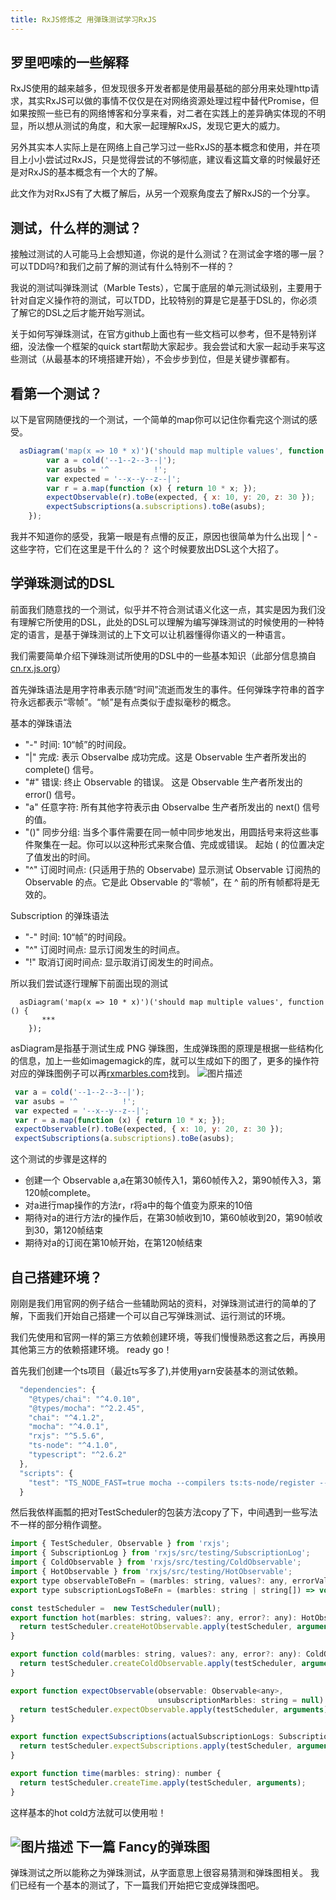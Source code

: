 ```yaml
---
title: RxJS修炼之 用弹珠测试学习RxJS
---
```


罗里吧嗦的一些解释
----------
RxJS使用的越来越多，但发现很多开发者都是使用最基础的部分用来处理http请求，其实RxJS可以做的事情不仅仅是在对网络资源处理过程中替代Promise，但如果按照一些已有的网络博客和分享来看，对二者在实践上的差异确实体现的不明显，所以想从测试的角度，和大家一起理解RxJS，发现它更大的威力。

另外其实本人实际上是在网络上自己学习过一些RxJS的基本概念和使用，并在项目上小小尝试过RxJS，只是觉得尝试的不够彻底，建议看这篇文章的时候最好还是对RxJS的基本概念有一个大的了解。

此文作为对RxJS有了大概了解后，从另一个观察角度去了解RxJS的一个分享。

测试，什么样的测试？
----------
接触过测试的人可能马上会想知道，你说的是什么测试？在测试金字塔的哪一层？可以TDD吗?和我们之前了解的测试有什么特别不一样的？

我说的测试叫弹珠测试（Marble Tests），它属于底层的单元测试级别，主要用于针对自定义操作符的测试，可以TDD，比较特别的算是它是基于DSL的，你必须了解它的DSL之后才能开始写测试。

关于如何写弹珠测试，在官方github上面也有一些文档可以参考，但不是特别详细，没法像一个框架的quick start帮助大家起步。我会尝试和大家一起动手来写这些测试（从最基本的环境搭建开始），不会步步到位，但是关键步骤都有。


看第一个测试？
----------
以下是官网随便找的一个测试，一个简单的map你可以记住你看完这个测试的感受。
```js
  asDiagram('map(x => 10 * x)')('should map multiple values', function () {
        var a = cold('--1--2--3--|');
        var asubs = '^          !';
        var expected = '--x--y--z--|';
        var r = a.map(function (x) { return 10 * x; });
        expectObservable(r).toBe(expected, { x: 10, y: 20, z: 30 });
        expectSubscriptions(a.subscriptions).toBe(asubs);
    });
```
我并不知道你的感受，我第一眼是有点懵的反正，原因也很简单为什么出现 | ^ - 这些字符，它们在这里是干什么的？ 这个时候要放出DSL这个大招了。

学弹珠测试的DSL
----------
前面我们随意找的一个测试，似乎并不符合测试语义化这一点，其实是因为我们没有理解它所使用的DSL，此处的DSL可以理解为编写弹珠测试的时候使用的一种特定的语言，是基于弹珠测试的上下文可以让机器懂得你语义的一种语言。

我们需要简单介绍下弹珠测试所使用的DSL中的一些基本知识（此部分信息摘自[cn.rx.js.org][1]）

首先弹珠语法是用字符串表示随“时间”流逝而发生的事件。任何弹珠字符串的首字符永远都表示“零帧”。“帧”是有点类似于虚拟毫秒的概念。

基本的弹珠语法 
- "-" 时间: 10“帧”的时间段。
- "|" 完成: 表示 Observalbe 成功完成。这是 Observable 生产者所发出的 complete() 信号。
- "#" 错误: 终止 Observable 的错误。 这是 Observable 生产者所发出的 error() 信号。
- "a" 任意字符: 所有其他字符表示由 Observalbe 生产者所发出的 next() 信号的值。
- "()" 同步分组: 当多个事件需要在同一帧中同步地发出，用圆括号来将这些事件聚集在一起。你可以以这种形式来聚合值、完成或错误。 起始 ( 的位置决定了值发出的时间。
- "^" 订阅时间点: (只适用于热的 Observabe) 显示测试 Observable 订阅热的 Observable 的点。它是此 Observable 的“零帧”，在 ^ 前的所有帧都将是无效的。

 
Subscription 的弹珠语法 
- "-" 时间: 10“帧”的时间段。
- "^" 订阅时间点: 显示订阅发生的时间点。
- "!" 取消订阅时间点: 显示取消订阅发生的时间点。

所以我们尝试逐行理解下前面出现的测试
```
  asDiagram('map(x => 10 * x)')('should map multiple values', function () {
       ***
    });
```
asDiagram是指基于测试生成 PNG 弹珠图，生成弹珠图的原理是根据一些结构化的信息，加上一些如imagemagick的库，就可以生成如下的图了，更多的操作符对应的弹珠图例子可以再[rxmarbles.com][2]找到。
![图片描述][3]

```js
 var a = cold('--1--2--3--|');
 var asubs = '^          !';
 var expected = '--x--y--z--|';
 var r = a.map(function (x) { return 10 * x; });
 expectObservable(r).toBe(expected, { x: 10, y: 20, z: 30 });
 expectSubscriptions(a.subscriptions).toBe(asubs);
```
 这个测试的步骤是这样的
 - 创建一个 Observable a,a在第30帧传入1，第60帧传入2，第90帧传入3，第120帧complete。
 - 对a进行map操作的方法r，r将a中的每个值变为原来的10倍
 - 期待对a的进行方法r的操作后，在第30帧收到10，第60帧收到20，第90帧收到30，第120帧结束
 - 期待对a的订阅在第10帧开始，在第120帧结束

自己搭建环境？
----------
刚刚是我们用官网的例子结合一些辅助网站的资料，对弹珠测试进行的简单的了解，下面我们开始自己搭建一个可以自己写弹珠测试、运行测试的环境。

我们先使用和官网一样的第三方依赖创建环境，等我们慢慢熟悉这套之后，再换用其他第三方的依赖搭建环境。
ready go！

首先我们创建一个ts项目（最近ts写多了),并使用yarn安装基本的测试依赖。
```js
  "dependencies": {
    "@types/chai": "^4.0.10",
    "@types/mocha": "^2.2.45",
    "chai": "^4.1.2",
    "mocha": "^4.0.1",
    "rxjs": "^5.5.6",
    "ts-node": "^4.1.0",
    "typescript": "^2.6.2"
  },
  "scripts": {
    "test": "TS_NODE_FAST=true mocha --compilers ts:ts-node/register --opts spec/support/coverage.opts \"specs/**/*.spec.ts\""
  }
```

然后我依样画瓢的把对TestScheduler的包装方法copy了下，中间遇到一些写法不一样的部分稍作调整。
```js
import { TestScheduler, Observable } from 'rxjs';
import { SubscriptionLog } from 'rxjs/src/testing/SubscriptionLog';
import { ColdObservable } from 'rxjs/src/testing/ColdObservable';
import { HotObservable } from 'rxjs/src/testing/HotObservable';
export type observableToBeFn = (marbles: string, values?: any, errorValue?: any) => void;
export type subscriptionLogsToBeFn = (marbles: string | string[]) => void;

const testScheduler =  new TestScheduler(null);
export function hot(marbles: string, values?: any, error?: any): HotObservable<any> {
  return testScheduler.createHotObservable.apply(testScheduler, arguments);
}

export function cold(marbles: string, values?: any, error?: any): ColdObservable<any> {
  return testScheduler.createColdObservable.apply(testScheduler, arguments);
}

export function expectObservable(observable: Observable<any>,
                                 unsubscriptionMarbles: string = null): ({ toBe:observableToBeFn }) {
  return testScheduler.expectObservable.apply(testScheduler, arguments);
}

export function expectSubscriptions(actualSubscriptionLogs: SubscriptionLog[]): ({ toBe: subscriptionLogsToBeFn }) {
  return testScheduler.expectSubscriptions.apply(testScheduler, arguments);
}

export function time(marbles: string): number {
  return testScheduler.createTime.apply(testScheduler, arguments);
}
```
这样基本的hot cold方法就可以使用啦！

![图片描述][4]
下一篇 Fancy的弹珠图
----------
弹珠测试之所以能称之为弹珠测试，从字面意思上很容易猜测和弹珠图相关。
我们已经有一个基本的测试了，下一篇我们开始把它变成弹珠图吧。


  [1]:http://cn.rx.js.org/manual/usage.html
  [2]:http://rxmarbles.com/
  [3]:https://image-static.segmentfault.com/393/953/3939537179-5a420936db36b_articlex
  [4]:https://image-static.segmentfault.com/100/316/1003164343-5a42372e8eb27_articlex